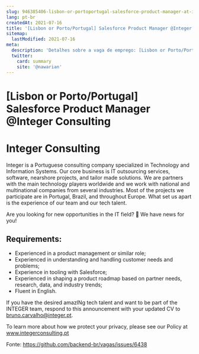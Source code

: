 ```yaml
---
slug: 946385406-lisbon-or-portoportugal-salesforce-product-manager-at-integer-consulting
lang: pt-br
createdAt: 2021-07-16
title: '[Lisbon or Porto/Portugal] Salesforce Product Manager @Integer Consulting - Vaga de Emprego'
sitemap:
  lastModified: 2021-07-16
meta:
  description: 'Detalhes sobre a vaga de emprego: [Lisbon or Porto/Portugal] Salesforce Product Manager @Integer Consulting'
  twitter:
    card: summary
    site: '@nawarian'
---
```


# [Lisbon or Porto/Portugal] Salesforce Product Manager @Integer Consulting

# Integer Consulting

Integer is a Portuguese consulting company specialized in Technology and Information Systems. Our core business is IT outsourcing services, software, nearshore projects, and tailor made solutions. We are partners with the main technology players worldwide and we work with national and multinational companies from several industries. Most of the projects we participate are in Portugal, Brazil, and throughout Europe. What set us apart is the experience of our team and our tech talent.

Are you looking for new opportunities in the IT field? 👀 We have news for you!

## Requirements:

- Experienced in a product management or similar role;
- Experienced in understanding and handling customer needs and problems;
- Experience in tooling with Salesforce;
- Experienced in shaping a product roadmap based on partner needs, research, data, and industry trends;
- Fluent in English.

If you have the desired amazINg tech talent and want to be part of the INTEGER team, respond to this announcement with your updated CV to bruno.carvalho@integer.pt.

To learn more about how we protect your privacy, please see our Policy at www.integerconsulting.pt

Fonte: https://github.com/backend-br/vagas/issues/6438